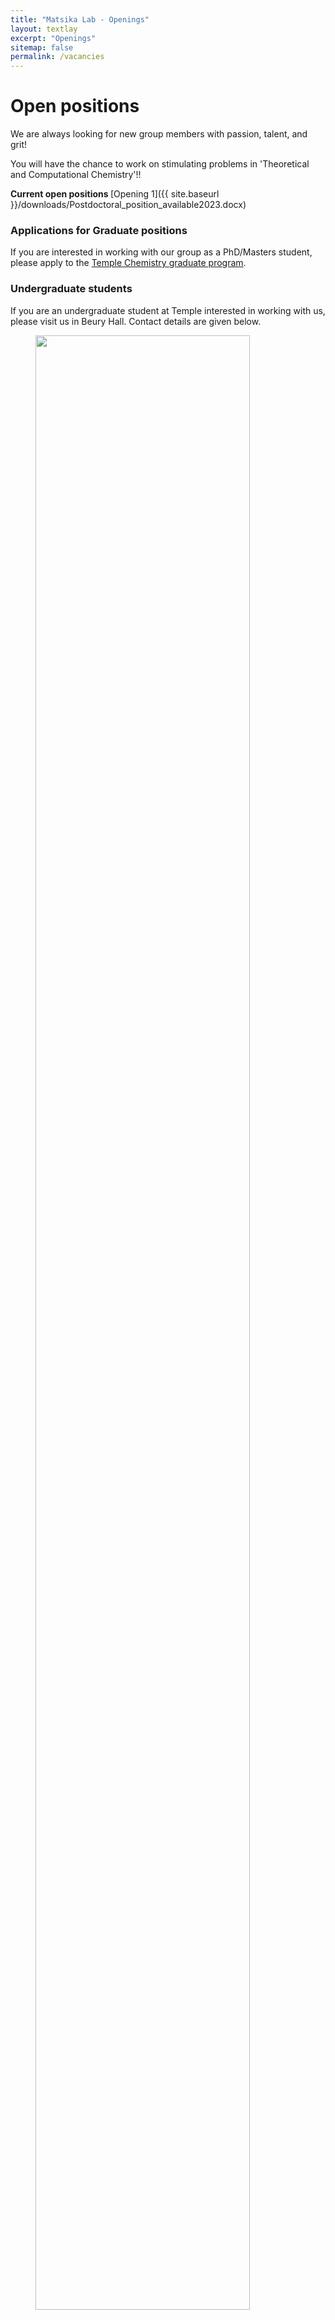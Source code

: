 ```yaml
---
title: "Matsika Lab - Openings"
layout: textlay
excerpt: "Openings"
sitemap: false
permalink: /vacancies
---
```


# Open positions

We are always looking for new group members with passion, talent, and grit!

You will have the chance to work on stimulating problems in 'Theoretical and Computational Chemistry'!!

<b> Current open positions </b>
[Opening 1]({{ site.baseurl }}/downloads/Postdoctoral_position_available2023.docx)

<!--### Current open positions

You find the current job openings here:
[Opening 1]({{ site.baseurl }}/downloads/GeneralPostdoc_2019_v01.pdf),
[Opening 2]({{ site.baseurl }}/downloads/PPMS_PhD_2019_v01.pdf).

It might be interesting to look at some past job advertisements. While the projects keep changing, the themes are still roughly the same. You can download them [here]({{ site.baseurl }}/downloads/PD.pdf), [here]({{ site.baseurl }}/downloads/PHD1.pdf), or [here]({{ site.baseurl }}/downloads/PHD2.pdf).-->

### Applications for Graduate positions
If you are interested in working with our group as a PhD/Masters student, please apply to the [Temple Chemistry graduate program](https://chem.cst.temple.edu/apply.html).

### Undergraduate students
If you are an undergraduate student at Temple interested in working with us, please visit us in Beury Hall. Contact details are given below.


<figure>
<img src="{{ site.url }}{{ site.baseurl }}/images/picpic/Gallery/templeowl.jpg" width="90%">
</figure>

